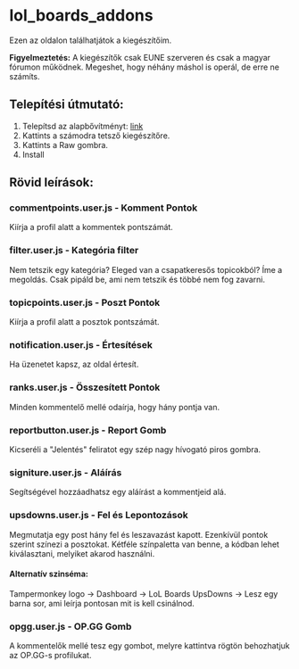 # lol_boards_addons
Ezen az oldalon találhatjátok a kiegészítőim.

**Figyelmeztetés:** A kiegészítők csak EUNE szerveren és csak a magyar fórumon működnek. Megeshet, hogy néhány máshol is operál, de erre ne számíts.

## Telepítési útmutató:
1. Telepítsd az alapbővítményt: [link](https://tampermonkey.net/)
2. Kattints a számodra tetsző kiegészítőre.
3. Kattints a Raw gombra.
4. Install

## Rövid leírások:

### commentpoints.user.js - Komment Pontok
Kiírja a profil alatt a kommentek pontszámát.

### filter.user.js - Kategória filter
Nem tetszik egy kategória? Eleged van a csapatkeresős topicokból? Íme a megoldás. Csak pipáld be, ami nem tetszik és többé nem fog zavarni. 

### topicpoints.user.js - Poszt Pontok
Kiírja a profil alatt a posztok pontszámát.

### notification.user.js - Értesítések
Ha üzenetet kapsz, az oldal értesít.

### ranks.user.js - Összesített Pontok
Minden kommentelő mellé odaírja, hogy hány pontja van.

### reportbutton.user.js - Report Gomb
Kicseréli a "Jelentés" feliratot egy szép nagy hívogató piros gombra.

### signiture.user.js - Aláírás
Segítségével hozzáadhatsz egy aláírást a kommentjeid alá.

### upsdowns.user.js - Fel és Lepontozások
Megmutatja egy post hány fel és leszavazást kapott. Ezenkívül pontok szerint színezi a posztokat.
Kétféle színpaletta van benne, a kódban lehet kiválasztani, melyiket akarod használni.

#### Alternatív szinséma:
Tampermonkey logo -> Dashboard -> LoL Boards UpsDowns -> Lesz egy barna sor, ami leírja pontosan mit is kell csinálnod.

### opgg.user.js - OP.GG Gomb
A kommentelők mellé tesz egy gombot, melyre kattintva rögtön behozhatjuk az OP.GG-s profilukat.
